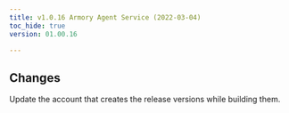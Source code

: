 ```yaml
---
title: v1.0.16 Armory Agent Service (2022-03-04)
toc_hide: true
version: 01.00.16

---
```


## Changes

Update the account that creates the release versions while building them.
